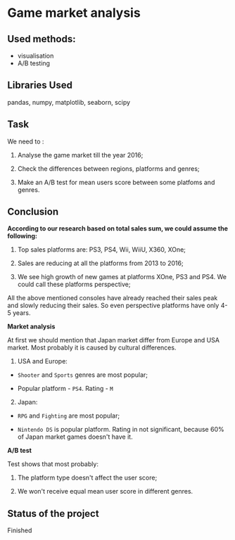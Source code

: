 # Game market analysis

## Used methods:
- visualisation
- A/B testing


## Libraries Used
pandas, numpy, matplotlib, seaborn, scipy

## Task
We need to :
1) Analyse the game market till the year 2016;

2) Check the differences between regions, platforms and genres;

3) Make an A/B test for mean users score between some platfoms and genres.

## Conclusion

**According to our research based on total sales sum, we could assume the following:**


1) Top sales platforms are: PS3, PS4, Wii, WiiU, X360, XOne;

2) Sales are reducing at all the platforms from 2013 to 2016;

3) We see high growth of new games at platforms XOne, PS3 and PS4. We could call these platforms perspective; 

All the above mentioned consoles have already reached their sales peak and slowly reducing their sales. So even perspective platforms have only 4-5 years.

**Market analysis**

At first we should mention that Japan market differ from Europe and USA market. Most probably it is caused by cultural differences.
1) USA and Europe:
 - `Shooter` and `Sports` genres are most popular;

 - Popular platform - `PS4`. Rating - `M`

2) Japan:
 - `RPG` and `Fighting` are most popular;
 
 - `Nintendo DS` is popular platform. Rating in not significant, because 60% of Japan market games doesn't have it.

**A/B test**

Test shows that most probably:
1) The platform type doesn't affect the user score;

2) We won't receive equal mean user score in different genres.


## Status of the project
Finished
